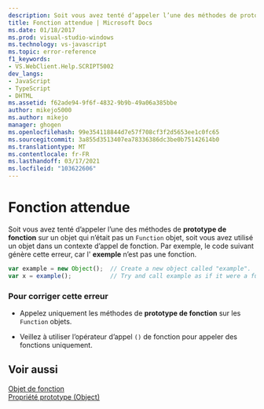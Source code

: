 ```yaml
---
description: Soit vous avez tenté d’appeler l’une des méthodes de prototype de fonction sur un objet qui n’était pas un objet de fonction, soit vous avez utilisé un objet dans un contexte d’appel de fonction.
title: Fonction attendue | Microsoft Docs
ms.date: 01/18/2017
ms.prod: visual-studio-windows
ms.technology: vs-javascript
ms.topic: error-reference
f1_keywords:
- VS.WebClient.Help.SCRIPT5002
dev_langs:
- JavaScript
- TypeScript
- DHTML
ms.assetid: f62ade94-9f6f-4832-9b9b-49a06a385bbe
author: mikejo5000
ms.author: mikejo
manager: ghogen
ms.openlocfilehash: 99e354118844d7e57f708cf3f2d5653ee1c0fc65
ms.sourcegitcommit: 3a855d3513407ea78336386dc3be0b75142614b0
ms.translationtype: MT
ms.contentlocale: fr-FR
ms.lasthandoff: 03/17/2021
ms.locfileid: "103622606"
---
```

# <a name="function-expected"></a>Fonction attendue
Soit vous avez tenté d’appeler l’une des méthodes de **prototype de fonction** sur un objet qui n’était pas un `Function` objet, soit vous avez utilisé un objet dans un contexte d’appel de fonction. Par exemple, le code suivant génère cette erreur, car l' **exemple** n’est pas une fonction.  
  
```JavaScript  
var example = new Object();  // Create a new object called "example".  
var x = example();           // Try and call example as if it were a function.  
```  
  
### <a name="to-correct-this-error"></a>Pour corriger cette erreur  
  
- Appelez uniquement les méthodes de **prototype de fonction** sur les `Function` objets.  
  
- Veillez à utiliser l’opérateur d’appel `()` de fonction pour appeler des fonctions uniquement.  
  
## <a name="see-also"></a>Voir aussi  
 [Objet de fonction](https://developer.mozilla.org/docs/Web/JavaScript/Reference/Global_Objects/Function)   
 [Propriété prototype (Object)](https://developer.mozilla.org/docs/Web/JavaScript/Reference/Global_Objects/Object)
